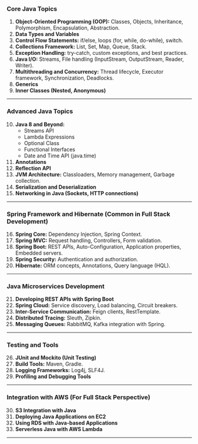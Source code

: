 ### **Core Java Topics**
1. **Object-Oriented Programming (OOP):** Classes, Objects, Inheritance, Polymorphism, Encapsulation, Abstraction.
2. **Data Types and Variables**
3. **Control Flow Statements:** if/else, loops (for, while, do-while), switch.
4. **Collections Framework:** List, Set, Map, Queue, Stack.
5. **Exception Handling:** try-catch, custom exceptions, and best practices.
6. **Java I/O:** Streams, File handling (InputStream, OutputStream, Reader, Writer).
7. **Multithreading and Concurrency:** Thread lifecycle, Executor framework, Synchronization, Deadlocks.
8. **Generics**
9. **Inner Classes (Nested, Anonymous)**

---

### **Advanced Java Topics**
10. **Java 8 and Beyond:**
    - Streams API
    - Lambda Expressions
    - Optional Class
    - Functional Interfaces
    - Date and Time API (java.time)
11. **Annotations**
12. **Reflection API**
13. **JVM Architecture:** Classloaders, Memory management, Garbage collection.
14. **Serialization and Deserialization**
15. **Networking in Java (Sockets, HTTP connections)**

---

### **Spring Framework and Hibernate (Common in Full Stack Development)**
16. **Spring Core:** Dependency Injection, Spring Context.
17. **Spring MVC:** Request handling, Controllers, Form validation.
18. **Spring Boot:** REST APIs, Auto-Configuration, Application properties, Embedded servers.
19. **Spring Security:** Authentication and authorization.
20. **Hibernate:** ORM concepts, Annotations, Query language (HQL).

---

### **Java Microservices Development**
21. **Developing REST APIs with Spring Boot**
22. **Spring Cloud:** Service discovery, Load balancing, Circuit breakers.
23. **Inter-Service Communication:** Feign clients, RestTemplate.
24. **Distributed Tracing:** Sleuth, Zipkin.
25. **Messaging Queues:** RabbitMQ, Kafka integration with Spring.

---

### **Testing and Tools**
26. **JUnit and Mockito (Unit Testing)**
27. **Build Tools:** Maven, Gradle.
28. **Logging Frameworks:** Log4j, SLF4J.
29. **Profiling and Debugging Tools**

---

### **Integration with AWS (For Full Stack Perspective)**
30. **S3 Integration with Java**
31. **Deploying Java Applications on EC2**
32. **Using RDS with Java-based Applications**
33. **Serverless Java with AWS Lambda**

---

